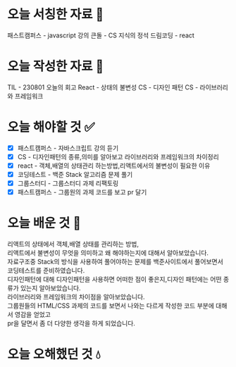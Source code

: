 # 오늘 서칭한 자료 📖
패스트캠퍼스 - javascript 강의
큰돌 - CS 지식의 정석
드림코딩 - react

# 오늘 작성한 자료 📃
TIL - 230801 오늘의 회고
React - 상태의 불변성
CS - 디자인 패턴
CS - 라이브러리와 프레임워크
# 오늘 해야할 것 ✅
- [x] 패스트캠퍼스 - 자바스크립트 강의 듣기
- [x] CS - 디자인패턴의 종류,의미를 알아보고 라이브러리와 프레임워크의 차이정리
- [x] react - 객체,배열의 상태관리 하는방법,리액트에서의 불변성이 필요한 이유
- [x] 코딩테스트 - 백준 Stack 알고리즘 문제 풀기
- [x] 그룹스터디 - 그룹스터디 과제 리팩토링
- [x] 패스트캠퍼스 - 그룹원의 과제 코드를 보고 pr 달기

# 오늘 배운 것 🌈
리액트의 상태에서 객체,배열 상태를 관리하는 방법,  
리액트에서 불변성이 무엇을 의미하고 왜 해야하는지에 대해서 알아보았습니다.    
자료구조중 Stack의 방식을 사용하여 풀어야하는 문제를 백준사이트에서 풀어보면서    
코딩테스트를 준비하였습니다.    
디자인패턴에 대해 디자인패턴을 사용하면 어떠한 점이 좋은지,디자인 패턴에는 어떤 종류가 있는지 알아보았습니다.  
라이브러리와 프레임워크의 차이점을 알아보았습니다.  
그룹원들의 HTML/CSS 과제의 코드를 보면서 나와는 다르게 작성한 코드 부분에 대해서 영감을 얻었고  
pr을 달면서 좀 더 다양한 생각을 하게 되었습니다.  



# 오늘 오해했던 것 💧


